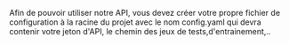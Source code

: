 Afin de pouvoir utiliser notre API, vous devez créer votre propre fichier de configuration à la racine du projet avec le nom config.yaml qui devra contenir votre jeton d'API, le chemin des jeux de tests,d'entrainement,..